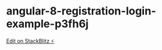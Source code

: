 # angular-8-registration-login-example-p3fh6j

[Edit on StackBlitz ⚡️](https://stackblitz.com/edit/angular-8-registration-login-example-p3fh6j)